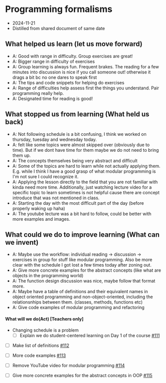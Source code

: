 # Programming formalisms

- 2024-11-21
- Distilled from shared document of same date

## What helped us learn (let us move forward)

- A: Good with range in difficulty. Group exercises are great! 
- A: Bigger range in difficulty of exercises
- A: Group learning is always fun. Frequent brakes. The reading for a few minutes into discussion is nice if you call someone out! 
  otherwise it drags a bit bc no one dares to speak first
- A: The tips and code snippets for helping do exercises
- A: Range of difficulties help assess first the things you understand. Pair programming really help. 
- A: Designated time for reading is good! 

## What stopped us from learning (What held us back)

- A: Not following schedule is a bit confusing, I think we worked on thursday, tuesday and wednesday today.
- A: felt like some topics were almost skipped over (obviously due to time). 
  But if we dont have time for them maybe we do not need to bring them up.
- A: The concepts themselves being very abstract and difficult
- A: Some of the topics are hard to learn while not actually applying them. 
  E.g. while I think I have a good grasp of what modular programming is
  I'm not sure I could recognize it. 
- A: Applying the lesson directly to the field that you are not familiar with
  kinda need more time. Additionally, just watching lecture video for a
  specific topic to learn sometimes is not helpful cause there are concept
  introduce that was not mentioned in class.
- A: Starting the day with the most difficult part of the day
  (before properly waking up haha)
- A: The youtube lecture was a bit hard to follow, 
  could be better with more examples and images.

## What could we do to improve learning (What can we invent)

- A: Maybe use the workflow: individual reading -> discussion
  -> exercises in group for stuff like modular programming.
  Also be more clear with the schedule
  I got lost a few times today after zoning out.
- A: Give more concrete examples for the abstract concepts
  (like what are objects in the programming world)
- A: The function design discussion was nice,
  maybe follow that format more. 
- A: Maybe have a table of definitions and their equivalent names in
  object oriented programming and non-object-oriented, including the
  relationsnhips between them. (classes, methods, functions etc)
- A: Give code examples of modular programming and refactoring

#### What will we do(Act) [Teachers only]

- Changing schedule is a problem
    - [ ] Explain we do student-centered learning on Day 1 of the course
      [#111](https://github.com/UPPMAX/programming_formalisms/issues/111)
- [ ] Make list of definitions [#112](https://github.com/UPPMAX/programming_formalisms/issues/112)
- [ ] More code examples [#113](https://github.com/UPPMAX/programming_formalisms/issues/113)
- [ ] Remove YouTube video for modular programming 
  [#114](https://github.com/UPPMAX/programming_formalisms/issues/114)
- [ ] Give more concrete examples for the abstract concepts in OOP
  [#115](https://github.com/UPPMAX/programming_formalisms/issues/114)

